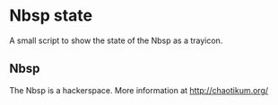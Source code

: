 # Nbsp state
A small script to show the state of the Nbsp as a trayicon.

## Nbsp
The Nbsp is a hackerspace.
More information at http://chaotikum.org/
